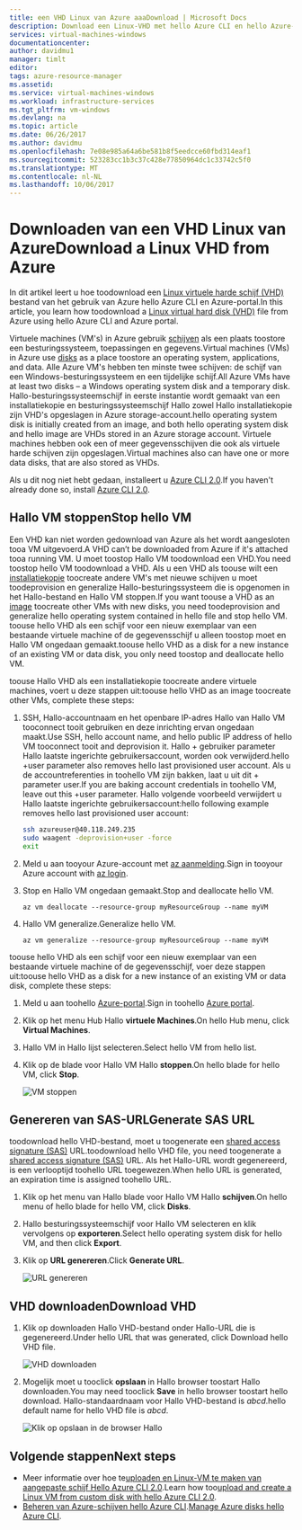 ```yaml
---
title: een VHD Linux van Azure aaaDownload | Microsoft Docs
description: Download een Linux-VHD met hello Azure CLI en hello Azure-portal.
services: virtual-machines-windows
documentationcenter: 
author: davidmu1
manager: timlt
editor: 
tags: azure-resource-manager
ms.assetid: 
ms.service: virtual-machines-windows
ms.workload: infrastructure-services
ms.tgt_pltfrm: vm-windows
ms.devlang: na
ms.topic: article
ms.date: 06/26/2017
ms.author: davidmu
ms.openlocfilehash: 7e08e985a64a6be581b8f5eedcce60fbd314eaf1
ms.sourcegitcommit: 523283cc1b3c37c428e77850964dc1c33742c5f0
ms.translationtype: MT
ms.contentlocale: nl-NL
ms.lasthandoff: 10/06/2017
---
```

# <a name="download-a-linux-vhd-from-azure"></a><span data-ttu-id="2f8ca-103">Downloaden van een VHD Linux van Azure</span><span class="sxs-lookup"><span data-stu-id="2f8ca-103">Download a Linux VHD from Azure</span></span>

<span data-ttu-id="2f8ca-104">In dit artikel leert u hoe toodownload een [Linux virtuele harde schijf (VHD)](about-disks-and-vhds.md?toc=%2fazure%2fvirtual-machines%2flinux%2ftoc.json) bestand van het gebruik van Azure hello Azure CLI en Azure-portal.</span><span class="sxs-lookup"><span data-stu-id="2f8ca-104">In this article, you learn how toodownload a [Linux virtual hard disk (VHD)](about-disks-and-vhds.md?toc=%2fazure%2fvirtual-machines%2flinux%2ftoc.json) file from Azure using hello Azure CLI and Azure portal.</span></span> 

<span data-ttu-id="2f8ca-105">Virtuele machines (VM's) in Azure gebruik [schijven](../windows/managed-disks-overview.md?toc=%2fazure%2fvirtual-machines%2flinux%2ftoc.json) als een plaats toostore een besturingssysteem, toepassingen en gegevens.</span><span class="sxs-lookup"><span data-stu-id="2f8ca-105">Virtual machines (VMs) in Azure use [disks](../windows/managed-disks-overview.md?toc=%2fazure%2fvirtual-machines%2flinux%2ftoc.json) as a place toostore an operating system, applications, and data.</span></span> <span data-ttu-id="2f8ca-106">Alle Azure VM's hebben ten minste twee schijven: de schijf van een Windows-besturingssysteem en een tijdelijke schijf.</span><span class="sxs-lookup"><span data-stu-id="2f8ca-106">All Azure VMs have at least two disks – a Windows operating system disk and a temporary disk.</span></span> <span data-ttu-id="2f8ca-107">Hallo-besturingssysteemschijf in eerste instantie wordt gemaakt van een installatiekopie en besturingssysteemschijf Hallo zowel Hallo installatiekopie zijn VHD's opgeslagen in Azure storage-account.</span><span class="sxs-lookup"><span data-stu-id="2f8ca-107">hello operating system disk is initially created from an image, and both hello operating system disk and hello image are VHDs stored in an Azure storage account.</span></span> <span data-ttu-id="2f8ca-108">Virtuele machines hebben ook een of meer gegevensschijven die ook als virtuele harde schijven zijn opgeslagen.</span><span class="sxs-lookup"><span data-stu-id="2f8ca-108">Virtual machines also can have one or more data disks, that are also stored as VHDs.</span></span>

<span data-ttu-id="2f8ca-109">Als u dit nog niet hebt gedaan, installeert u [Azure CLI 2.0](https://docs.microsoft.com/cli/azure/install-az-cli2).</span><span class="sxs-lookup"><span data-stu-id="2f8ca-109">If you haven't already done so, install [Azure CLI 2.0](https://docs.microsoft.com/cli/azure/install-az-cli2).</span></span>

## <a name="stop-hello-vm"></a><span data-ttu-id="2f8ca-110">Hallo VM stoppen</span><span class="sxs-lookup"><span data-stu-id="2f8ca-110">Stop hello VM</span></span>

<span data-ttu-id="2f8ca-111">Een VHD kan niet worden gedownload van Azure als het wordt aangesloten tooa VM uitgevoerd.</span><span class="sxs-lookup"><span data-stu-id="2f8ca-111">A VHD can’t be downloaded from Azure if it's attached tooa running VM.</span></span> <span data-ttu-id="2f8ca-112">U moet toostop Hallo VM toodownload een VHD.</span><span class="sxs-lookup"><span data-stu-id="2f8ca-112">You need toostop hello VM toodownload a VHD.</span></span> <span data-ttu-id="2f8ca-113">Als u een VHD als toouse wilt een [installatiekopie](tutorial-custom-images.md) toocreate andere VM's met nieuwe schijven u moet toodeprovision en generalize Hallo-besturingssysteem die is opgenomen in het Hallo-bestand en Hallo VM stoppen.</span><span class="sxs-lookup"><span data-stu-id="2f8ca-113">If you want toouse a VHD as an [image](tutorial-custom-images.md) toocreate other VMs with new disks, you need toodeprovision and generalize hello operating system contained in hello file and stop hello VM.</span></span> <span data-ttu-id="2f8ca-114">toouse hello VHD als een schijf voor een nieuw exemplaar van een bestaande virtuele machine of de gegevensschijf u alleen toostop moet en Hallo VM ongedaan gemaakt.</span><span class="sxs-lookup"><span data-stu-id="2f8ca-114">toouse hello VHD as a disk for a new instance of an existing VM or data disk, you only need toostop and deallocate hello VM.</span></span>

<span data-ttu-id="2f8ca-115">toouse Hallo VHD als een installatiekopie toocreate andere virtuele machines, voert u deze stappen uit:</span><span class="sxs-lookup"><span data-stu-id="2f8ca-115">toouse hello VHD as an image toocreate other VMs, complete these steps:</span></span>

1. <span data-ttu-id="2f8ca-116">SSH, Hallo-accountnaam en het openbare IP-adres Hallo van Hallo VM tooconnect tooit gebruiken en deze inrichting ervan ongedaan maakt.</span><span class="sxs-lookup"><span data-stu-id="2f8ca-116">Use SSH, hello account name, and hello public IP address of hello VM tooconnect tooit and deprovision it.</span></span> <span data-ttu-id="2f8ca-117">Hallo + gebruiker parameter Hallo laatste ingerichte gebruikersaccount, worden ook verwijderd.</span><span class="sxs-lookup"><span data-stu-id="2f8ca-117">hello +user parameter also removes hello last provisioned user account.</span></span> <span data-ttu-id="2f8ca-118">Als u de accountreferenties in toohello VM zijn bakken, laat u uit dit + parameter user.</span><span class="sxs-lookup"><span data-stu-id="2f8ca-118">If you are baking account credentials in toohello VM, leave out this +user parameter.</span></span> <span data-ttu-id="2f8ca-119">Hallo volgende voorbeeld verwijdert u Hallo laatste ingerichte gebruikersaccount:</span><span class="sxs-lookup"><span data-stu-id="2f8ca-119">hello following example removes hello last provisioned user account:</span></span>

    ```bash
    ssh azureuser@40.118.249.235
    sudo waagent -deprovision+user -force
    exit 
    ```

2. <span data-ttu-id="2f8ca-120">Meld u aan tooyour Azure-account met [az aanmelding](https://docs.microsoft.com/cli/azure/#login).</span><span class="sxs-lookup"><span data-stu-id="2f8ca-120">Sign in tooyour Azure account with [az login](https://docs.microsoft.com/cli/azure/#login).</span></span>
3. <span data-ttu-id="2f8ca-121">Stop en Hallo VM ongedaan gemaakt.</span><span class="sxs-lookup"><span data-stu-id="2f8ca-121">Stop and deallocate hello VM.</span></span>

    ```azurecli
    az vm deallocate --resource-group myResourceGroup --name myVM
    ```

4. <span data-ttu-id="2f8ca-122">Hallo VM generalize.</span><span class="sxs-lookup"><span data-stu-id="2f8ca-122">Generalize hello VM.</span></span> 

    ```azurecli
    az vm generalize --resource-group myResourceGroup --name myVM
    ``` 

<span data-ttu-id="2f8ca-123">toouse hello VHD als een schijf voor een nieuw exemplaar van een bestaande virtuele machine of de gegevensschijf, voer deze stappen uit:</span><span class="sxs-lookup"><span data-stu-id="2f8ca-123">toouse hello VHD as a disk for a new instance of an existing VM or data disk, complete these steps:</span></span>

1.  <span data-ttu-id="2f8ca-124">Meld u aan toohello [Azure-portal](https://portal.azure.com/).</span><span class="sxs-lookup"><span data-stu-id="2f8ca-124">Sign in toohello [Azure portal](https://portal.azure.com/).</span></span>
2.  <span data-ttu-id="2f8ca-125">Klik op het menu Hub Hallo **virtuele Machines**.</span><span class="sxs-lookup"><span data-stu-id="2f8ca-125">On hello Hub menu, click **Virtual Machines**.</span></span>
3.  <span data-ttu-id="2f8ca-126">Hallo VM in Hallo lijst selecteren.</span><span class="sxs-lookup"><span data-stu-id="2f8ca-126">Select hello VM from hello list.</span></span>
4.  <span data-ttu-id="2f8ca-127">Klik op de blade voor Hallo VM Hallo **stoppen**.</span><span class="sxs-lookup"><span data-stu-id="2f8ca-127">On hello blade for hello VM, click **Stop**.</span></span>

    ![VM stoppen](./media/download-vhd/export-stop.png)

## <a name="generate-sas-url"></a><span data-ttu-id="2f8ca-129">Genereren van SAS-URL</span><span class="sxs-lookup"><span data-stu-id="2f8ca-129">Generate SAS URL</span></span>

<span data-ttu-id="2f8ca-130">toodownload hello VHD-bestand, moet u toogenerate een [shared access signature (SAS)](../../storage/common/storage-dotnet-shared-access-signature-part-1.md?toc=%2fazure%2fvirtual-machines%2fwindows%2ftoc.json) URL.</span><span class="sxs-lookup"><span data-stu-id="2f8ca-130">toodownload hello VHD file, you need toogenerate a [shared access signature (SAS)](../../storage/common/storage-dotnet-shared-access-signature-part-1.md?toc=%2fazure%2fvirtual-machines%2fwindows%2ftoc.json) URL.</span></span> <span data-ttu-id="2f8ca-131">Als het Hallo-URL wordt gegenereerd, is een verlooptijd toohello URL toegewezen.</span><span class="sxs-lookup"><span data-stu-id="2f8ca-131">When hello URL is generated, an expiration time is assigned toohello URL.</span></span>

1.  <span data-ttu-id="2f8ca-132">Klik op het menu van Hallo blade voor Hallo VM Hallo **schijven**.</span><span class="sxs-lookup"><span data-stu-id="2f8ca-132">On hello menu of hello blade for hello VM, click **Disks**.</span></span>
2.  <span data-ttu-id="2f8ca-133">Hallo besturingssysteemschijf voor Hallo VM selecteren en klik vervolgens op **exporteren**.</span><span class="sxs-lookup"><span data-stu-id="2f8ca-133">Select hello operating system disk for hello VM, and then click **Export**.</span></span>
3.  <span data-ttu-id="2f8ca-134">Klik op **URL genereren**.</span><span class="sxs-lookup"><span data-stu-id="2f8ca-134">Click **Generate URL**.</span></span>

    ![URL genereren](./media/download-vhd/export-generate.png)

## <a name="download-vhd"></a><span data-ttu-id="2f8ca-136">VHD downloaden</span><span class="sxs-lookup"><span data-stu-id="2f8ca-136">Download VHD</span></span>

1.  <span data-ttu-id="2f8ca-137">Klik op downloaden Hallo VHD-bestand onder Hallo-URL die is gegenereerd.</span><span class="sxs-lookup"><span data-stu-id="2f8ca-137">Under hello URL that was generated, click Download hello VHD file.</span></span>

    ![VHD downloaden](./media/download-vhd/export-download.png)

2.  <span data-ttu-id="2f8ca-139">Mogelijk moet u tooclick **opslaan** in Hallo browser toostart Hallo downloaden.</span><span class="sxs-lookup"><span data-stu-id="2f8ca-139">You may need tooclick **Save** in hello browser toostart hello download.</span></span> <span data-ttu-id="2f8ca-140">Hallo-standaardnaam voor Hallo VHD-bestand is *abcd*.</span><span class="sxs-lookup"><span data-stu-id="2f8ca-140">hello default name for hello VHD file is *abcd*.</span></span>

    ![Klik op opslaan in de browser Hallo](./media/download-vhd/export-save.png)

## <a name="next-steps"></a><span data-ttu-id="2f8ca-142">Volgende stappen</span><span class="sxs-lookup"><span data-stu-id="2f8ca-142">Next steps</span></span>

- <span data-ttu-id="2f8ca-143">Meer informatie over hoe te[uploaden en Linux-VM te maken van aangepaste schijf Hello Azure CLI 2.0](upload-vhd.md?toc=%2fazure%2fvirtual-machines%2flinux%2ftoc.json).</span><span class="sxs-lookup"><span data-stu-id="2f8ca-143">Learn how too[upload and create a Linux VM from custom disk with hello Azure CLI 2.0](upload-vhd.md?toc=%2fazure%2fvirtual-machines%2flinux%2ftoc.json).</span></span> 
- <span data-ttu-id="2f8ca-144">[Beheren van Azure-schijven hello Azure CLI](tutorial-manage-disks.md?toc=%2fazure%2fvirtual-machines%2flinux%2ftoc.json).</span><span class="sxs-lookup"><span data-stu-id="2f8ca-144">[Manage Azure disks hello Azure CLI](tutorial-manage-disks.md?toc=%2fazure%2fvirtual-machines%2flinux%2ftoc.json).</span></span>

